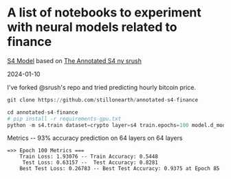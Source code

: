 # A list of notebooks to experiment with neural models related to finance

[S4 Model](./annotated-s4.ipynb) based on [The Annotated S4 ny srush](https://srush.github.io/annotated-s4/)

2024-01-10

I've forked @srush's repo and tried predicting hourly bitcoin price.

```python
git clone https://github.com/stillonearth/annotated-s4-finance

cd annotated-s4-finance
# pip install -r requirements-gpu.txt
python -m s4.train dataset=crypto layer=s4 train.epochs=100 model.d_model=256 model.layer.N=64
```

Metrics -- 93% accuracy prediction on 64 layers on 64 layers

```
=>> Epoch 100 Metrics ===
	Train Loss: 1.93076 -- Train Accuracy: 0.5448
	 Test Loss: 0.63157 --  Test Accuracy: 0.8281
	Best Test Loss: 0.26783 -- Best Test Accuracy: 0.9375 at Epoch 85
```